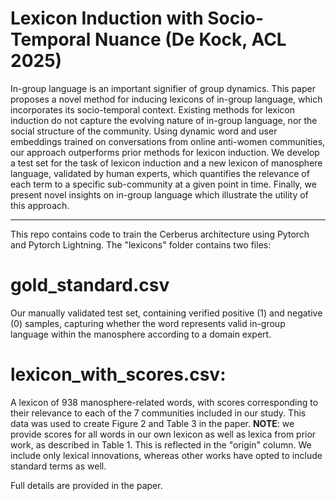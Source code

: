 # Lexicon Induction with Socio-Temporal Nuance (De Kock, ACL 2025)

In-group language is an important signifier of group dynamics. This paper proposes a novel method for inducing lexicons of in-group language, which incorporates its socio-temporal context. Existing methods for lexicon induction do not capture the evolving nature of in-group language, nor the social structure of the community. Using dynamic word and user embeddings trained on conversations from online anti-women communities, our approach outperforms prior methods for lexicon induction. We develop a test set for the task of lexicon induction and a new lexicon of manosphere language, validated by human experts, which quantifies the relevance of each term to a specific sub-community at a given point in time. Finally, we present novel insights on in-group language which illustrate the utility of this approach.

---

This repo contains code to train the Cerberus architecture using Pytorch and Pytorch Lightning. The "lexicons" folder contains two files: 
# gold_standard.csv 
Our manually validated test set, containing verified positive (1) and negative (0) samples, capturing whether the word represents valid in-group language within the manosphere according to a domain expert.

# lexicon_with_scores.csv: 
A lexicon of 938 manosphere-related words, with scores corresponding to their relevance to each of the 7 communities included in our study. This data was used to create Figure 2 and Table 3 in the paper. **NOTE**: we provide scores for all words in our own lexicon as well as lexica from prior work, as described in Table 1. This is reflected in the "origin" column. We include only lexical innovations, whereas other works have opted to include standard terms as well.

Full details are provided in the paper. 
